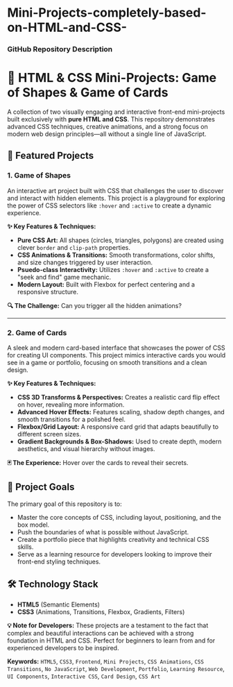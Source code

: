 # Mini-Projects-completely-based-on-HTML-and-CSS-

### **GitHub Repository Description**

# 🎨 HTML & CSS Mini-Projects: Game of Shapes & Game of Cards

A collection of two visually engaging and interactive front-end mini-projects built exclusively with **pure HTML and CSS**. This repository demonstrates advanced CSS techniques, creative animations, and a strong focus on modern web design principles—all without a single line of JavaScript.

## 🚀 Featured Projects

### 1. Game of Shapes
An interactive art project built with CSS that challenges the user to discover and interact with hidden elements. This project is a playground for exploring the power of CSS selectors like `:hover` and `:active` to create a dynamic experience.

**✨ Key Features & Techniques:**
*   **Pure CSS Art:** All shapes (circles, triangles, polygons) are created using clever `border` and `clip-path` properties.
*   **CSS Animations & Transitions:** Smooth transformations, color shifts, and size changes triggered by user interaction.
*   **Psuedo-class Interactivity:** Utilizes `:hover` and `:active` to create a "seek and find" game mechanic.
*   **Modern Layout:** Built with Flexbox for perfect centering and a responsive structure.

**🔍 The Challenge:** Can you trigger all the hidden animations?

---

### 2. Game of Cards
A sleek and modern card-based interface that showcases the power of CSS for creating UI components. This project mimics interactive cards you would see in a game or portfolio, focusing on smooth transitions and a clean design.

**✨ Key Features & Techniques:**
*   **CSS 3D Transforms & Perspectives:** Creates a realistic card flip effect on hover, revealing more information.
*   **Advanced Hover Effects:** Features scaling, shadow depth changes, and smooth transitions for a polished feel.
*   **Flexbox/Grid Layout:** A responsive card grid that adapts beautifully to different screen sizes.
*   **Gradient Backgrounds & Box-Shadows:** Used to create depth, modern aesthetics, and visual hierarchy without images.

**🃏 The Experience:** Hover over the cards to reveal their secrets.

## 🎯 Project Goals

The primary goal of this repository is to:
*   Master the core concepts of CSS, including layout, positioning, and the box model.
*   Push the boundaries of what is possible without JavaScript.
*   Create a portfolio piece that highlights creativity and technical CSS skills.
*   Serve as a learning resource for developers looking to improve their front-end styling techniques.

## 🛠️ Technology Stack

*   **HTML5** (Semantic Elements)
*   **CSS3** (Animations, Transitions, Flexbox, Gradients, Filters)

**💡 Note for Developers:** These projects are a testament to the fact that complex and beautiful interactions can be achieved with a strong foundation in HTML and CSS. Perfect for beginners to learn from and for experienced developers to be inspired.

**Keywords:** `HTML5`, `CSS3`, `Frontend`, `Mini Projects`, `CSS Animations`, `CSS Transitions`, `No JavaScript`, `Web Development`, `Portfolio`, `Learning Resource`, `UI Components`, `Interactive CSS`, `Card Design`, `CSS Art`
